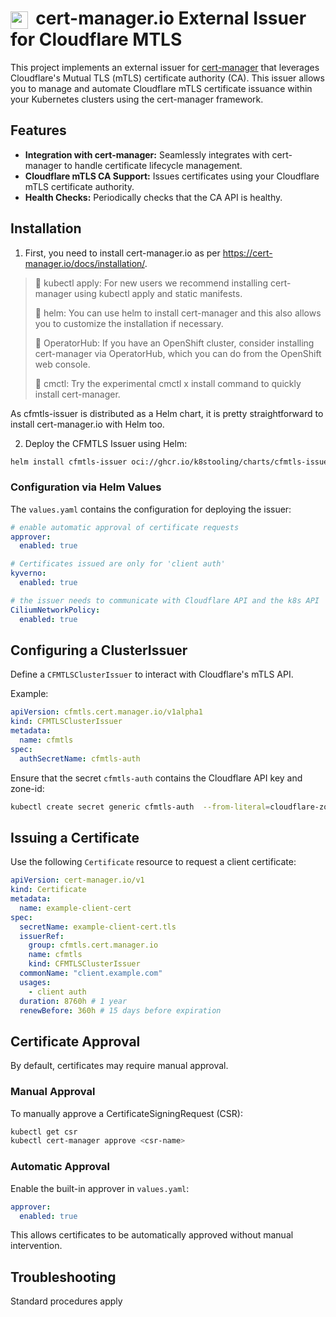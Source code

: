 # <img src="https://raw.githubusercontent.com/cert-manager/cert-manager/d53c0b9270f8cd90d908460d69502694e1838f5f/logo/logo-small.png" alt="cert-manager project logo" style="height: 1em; width: 1em; vertical-align: middle; margin-right: 0.2em;"/> cert-manager.io External Issuer for Cloudflare MTLS

This project implements an external issuer for [cert-manager](https://cert-manager.io/) that leverages Cloudflare's Mutual TLS (mTLS) certificate authority (CA). This issuer allows you to manage and automate Cloudflare mTLS certificate issuance within your Kubernetes clusters using the cert-manager framework.

## Features

*   **Integration with cert-manager:** Seamlessly integrates with cert-manager to handle certificate lifecycle management.
*   **Cloudflare mTLS CA Support:** Issues certificates using your Cloudflare mTLS certificate authority.
*   **Health Checks:** Periodically checks that the CA API is healthy.

## Installation

1. First, you need to install cert-manager.io as per https://cert-manager.io/docs/installation/.

> 📖 kubectl apply: For new users we recommend installing cert-manager using kubectl apply and static manifests.
>
> 📖 helm: You can use helm to install cert-manager and this also allows you to customize the installation if necessary.
> 
> 📖 OperatorHub: If you have an OpenShift cluster, consider installing cert-manager via OperatorHub, which you can do from the OpenShift web console.
> 
> 🚧 cmctl: Try the experimental cmctl x install command to quickly install cert-manager.

As cfmtls-issuer is distributed as a Helm chart, it is pretty straightforward to install cert-manager.io with Helm too. 

2. Deploy the CFMTLS Issuer using Helm:

```sh
helm install cfmtls-issuer oci://ghcr.io/k8stooling/charts/cfmtls-issuer --version 2025.3.5
```

### Configuration via Helm Values

The `values.yaml` contains the configuration for deploying the issuer:

```yaml
# enable automatic approval of certificate requests
approver:
  enabled: true

# Certificates issued are only for 'client auth'
kyverno:
  enabled: true

# the issuer needs to communicate with Cloudflare API and the k8s API
CiliumNetworkPolicy:
  enabled: true
```

## Configuring a ClusterIssuer

Define a `CFMTLSClusterIssuer` to interact with Cloudflare's mTLS API.

Example:

```yaml
apiVersion: cfmtls.cert.manager.io/v1alpha1
kind: CFMTLSClusterIssuer
metadata:
  name: cfmtls
spec:
  authSecretName: cfmtls-auth
```

Ensure that the secret `cfmtls-auth` contains the Cloudflare API key and zone-id:

```sh
kubectl create secret generic cfmtls-auth  --from-literal=cloudflare-zone-id={{ CF_ZONE_ID }} --from-literal=cloudflare-api-key={{ CF_API_KEY }}
```

## Issuing a Certificate

Use the following `Certificate` resource to request a client certificate:

```yaml
apiVersion: cert-manager.io/v1
kind: Certificate
metadata:
  name: example-client-cert
spec:
  secretName: example-client-cert.tls
  issuerRef:
    group: cfmtls.cert.manager.io
    name: cfmtls
    kind: CFMTLSClusterIssuer
  commonName: "client.example.com"
  usages:
    - client auth
  duration: 8760h # 1 year
  renewBefore: 360h # 15 days before expiration
```

## Certificate Approval

By default, certificates may require manual approval.

### Manual Approval

To manually approve a CertificateSigningRequest (CSR):

```sh
kubectl get csr
kubectl cert-manager approve <csr-name>
```

### Automatic Approval

Enable the built-in approver in `values.yaml`:

```yaml
approver:
  enabled: true
```

This allows certificates to be automatically approved without manual intervention.

## Troubleshooting

Standard procedures apply